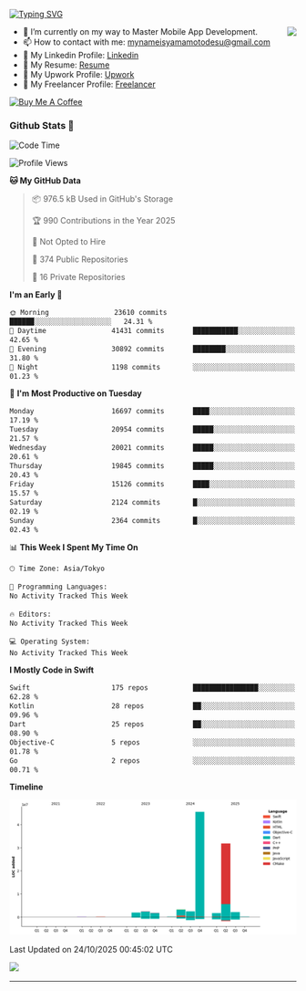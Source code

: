 
[![Typing SVG](https://readme-typing-svg.demolab.com/?lines=Thank+You+For+Visiting!!;You+Are+Welcome✨;I+am+Kyo+Yamamoto;Mobile+Developer)](https://git.io/typing-svg)
<p>
<img align="right" src="https://media.giphy.com/media/26ufdb3cYKwbRtYVW/giphy.gif" style="max-width:100%;" height="150px">

- 🌱 I’m currently on my way to Master Mobile App Development.
- 📫 How to contact with me: mynameisyamamotodesu@gmail.com
- 🔗 My Linkedin Profile: [Linkedin](https://www.linkedin.com/in/kyo-yamamoto-a2ab50239)
- 🔗 My Resume: [Resume](https://www.kickresume.com/cv/rNok4e/)
- 🔗 My Upwork Profile: [Upwork](https://www.upwork.com/freelancers/~01aa9115102bb4af25)
- 🔗 My Freelancer Profile: [Freelancer](https://www.freelancer.com/u/yamamotodesu)

<a href="https://www.buymeacoffee.com/kyoyamamoto" target="_blank"><img src="https://cdn.buymeacoffee.com/buttons/default-orange.png" alt="Buy Me A Coffee" height="41" width="174"></a>

### Github Stats 🥇 
<!--START_SECTION:waka-->
![Code Time](http://img.shields.io/badge/Code%20Time-1%2C125%20hrs%2055%20mins-blue)

![Profile Views](http://img.shields.io/badge/Profile%20Views-0-blue)

**🐱 My GitHub Data** 

> 📦 976.5 kB Used in GitHub's Storage 
 > 
> 🏆 990 Contributions in the Year 2025
 > 
> 🚫 Not Opted to Hire
 > 
> 📜 374 Public Repositories 
 > 
> 🔑 16 Private Repositories 
 > 
**I'm an Early 🐤** 

```text
🌞 Morning                23610 commits       ██████░░░░░░░░░░░░░░░░░░░   24.31 % 
🌆 Daytime                41431 commits       ███████████░░░░░░░░░░░░░░   42.65 % 
🌃 Evening                30892 commits       ████████░░░░░░░░░░░░░░░░░   31.80 % 
🌙 Night                  1198 commits        ░░░░░░░░░░░░░░░░░░░░░░░░░   01.23 % 
```
📅 **I'm Most Productive on Tuesday** 

```text
Monday                   16697 commits       ████░░░░░░░░░░░░░░░░░░░░░   17.19 % 
Tuesday                  20954 commits       █████░░░░░░░░░░░░░░░░░░░░   21.57 % 
Wednesday                20021 commits       █████░░░░░░░░░░░░░░░░░░░░   20.61 % 
Thursday                 19845 commits       █████░░░░░░░░░░░░░░░░░░░░   20.43 % 
Friday                   15126 commits       ████░░░░░░░░░░░░░░░░░░░░░   15.57 % 
Saturday                 2124 commits        █░░░░░░░░░░░░░░░░░░░░░░░░   02.19 % 
Sunday                   2364 commits        █░░░░░░░░░░░░░░░░░░░░░░░░   02.43 % 
```


📊 **This Week I Spent My Time On** 

```text
🕑︎ Time Zone: Asia/Tokyo

💬 Programming Languages: 
No Activity Tracked This Week

🔥 Editors: 
No Activity Tracked This Week

💻 Operating System: 
No Activity Tracked This Week
```

**I Mostly Code in Swift** 

```text
Swift                    175 repos           ████████████████░░░░░░░░░   62.28 % 
Kotlin                   28 repos            ██░░░░░░░░░░░░░░░░░░░░░░░   09.96 % 
Dart                     25 repos            ██░░░░░░░░░░░░░░░░░░░░░░░   08.90 % 
Objective-C              5 repos             ░░░░░░░░░░░░░░░░░░░░░░░░░   01.78 % 
Go                       2 repos             ░░░░░░░░░░░░░░░░░░░░░░░░░   00.71 % 
```



**Timeline**

![Lines of Code chart](https://raw.githubusercontent.com/YamamotoDesu/YamamotoDesu/main/assets/bar_graph.png)


 Last Updated on 24/10/2025 00:45:02 UTC
<!--END_SECTION:waka-->

![](https://github-profile-summary-cards.vercel.app/api/cards/profile-details?username=YamamotoDesu&theme=vue)

----
